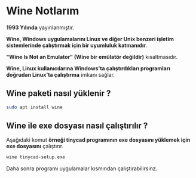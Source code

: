 # Wine Notlarım
 **1993 Yılında** yayınlanmıştır.
 
**Wine, Windows uygulamalarını Linux ve diğer Unix benzeri işletim sistemlerinde çalıştırmak için bir uyumluluk katmanıdır**.

**"Wine Is Not an Emulator" (Wine bir emülatör değildir)** kısaltmasıdır.

**Wine, Linux kullanıcılarına Windows'ta çalıştırdıkları programları doğrudan Linux'ta çalıştırma** imkanı sağlar.
## Wine paketi nasıl yüklenir ?
```BASH
sudo apt install wine
```
## Wine ile exe dosyası nasıl çalıştırılır ?
Aşağıdaki komut **örneği tinycad programının exe dosyasını yüklemek için exe dosyasını** çalıştırır.
```BASH
wine tinycad-setup.exe
```
Daha sonra programı uygulamalar kısmından çalıştırabilirsinz.
